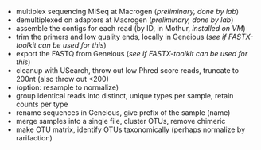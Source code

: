- multiplex sequencing MiSeq at Macrogen (_preliminary, done by lab_)
- demultiplexed on adaptors at Macrogen (_preliminary, done by lab_)
- assemble the contigs for each read (by ID, in Mothur, _installed on VM_)
- trim the primers and low quality ends, locally in Geneious (_see if FASTX-toolkit can be used for this_)
- export the FASTQ from Geneious (_see if FASTX-toolkit can be used for this_)
- cleanup with USearch, throw out low Phred score reads, truncate to 200nt (also throw out <200)
- (option: resample to normalize)
- group identical reads into distinct, unique types per sample, retain counts per type
- rename sequences in Geneious, give prefix of the sample (name)
- merge samples into a single file, cluster OTUs, remove chimeric
- make OTU matrix, identify OTUs taxonomically (perhaps normalize by rarifaction)


